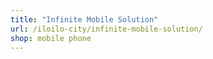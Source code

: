```yaml
---
title: "Infinite Mobile Solution"
url: /iloilo-city/infinite-mobile-solution/
shop: mobile phone
---
```

